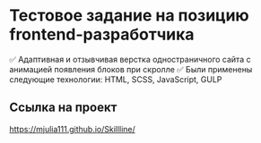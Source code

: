 # Тестовое задание на позицию frontend-разработчика

 ✅ Адаптивная и отзывчивая верстка одностраничного сайта с анимацией появления блоков при скролле
 ✅ Были применены следующие технологии: HTML, SCSS, JavaScript, GULP

## Ссылка на проект
https://mjulia111.github.io/Skillline/

